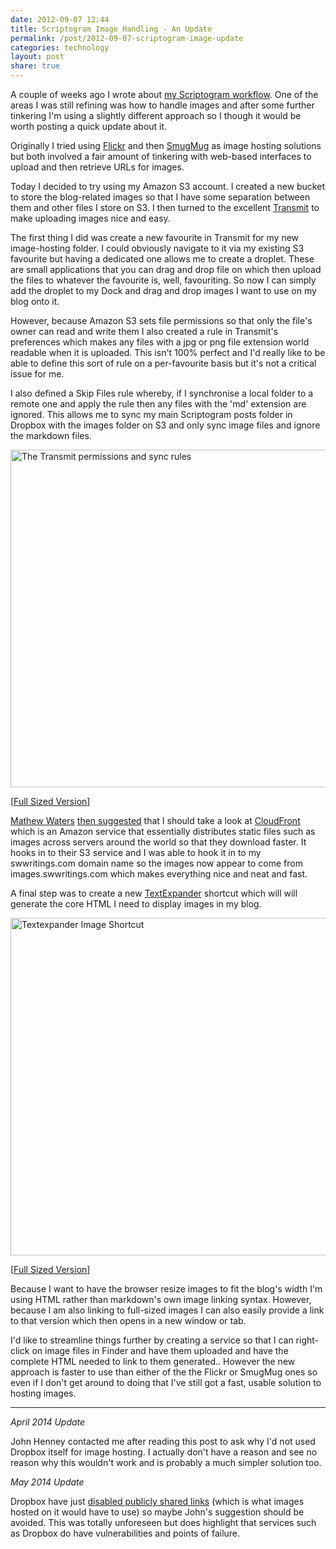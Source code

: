 ```yaml
---
date: 2012-09-07 12:44
title: Scriptogram Image Handling - An Update
permalink: /post/2012-09-07-scriptogram-image-update
categories: technology
layout: post
share: true
---
```


A couple of weeks ago I wrote about [my Scriptogram workflow](https://swwritings.com/post/2012-08-23-scriptogram). One of the areas I was still refining was how to handle images and after some further tinkering I'm using a slightly different approach so I though it would be worth posting a quick update about it.

Originally I tried using [Flickr](http://www.flickr.com) and then [SmugMug](http://www.smugmug.com) as image hosting solutions but both involved a fair amount of tinkering with web-based interfaces to upload and then retrieve URLs for images.

Today I decided to try using my Amazon S3 account. I created a new bucket to store the blog-related images so that I have some separation between them and other files I store on S3. I then turned to the excellent [Transmit](http://www.panic.com/transmit/) to make uploading images nice and easy.

The first thing I did was create a new favourite in Transmit for my new image-hosting folder. I could obviously navigate to it via my existing S3 favourite but having a dedicated one allows me to create a droplet. These are small applications that you can drag and drop file on which then upload the files to whatever the favourite is, well, favouriting. So now I can simply add the droplet to my Dock and drag and drop images I want to use on my blog onto it.

However, because Amazon S3 sets file permissions so that only the file's owner can read and write them I also created a rule in Transmit's preferences which makes any files with a jpg or png file extension world readable when it is uploaded. This isn't 100% perfect and I'd really like to be able to define this sort of rule on a per-favourite basis but it's not a critical issue for me.

I also defined a Skip Files rule whereby, if I synchronise a local folder to a remote one and apply the rule then any files with the 'md' extension are ignored. This allows me to sync my main Scriptogram posts folder in Dropbox with the images folder on S3 and only sync image files and ignore the markdown files.

<img src="https://www.swwritings.com/images/2012-09-07-scriptogram-image-update-01.png" alt="The Transmit permissions and sync rules" width="540" />

[<a href="https://www.swwritings.com/images/2012-09-07-scriptogram-image-update-01.png" target="_blank">Full Sized Version</a>]

[Mathew Waters](http://twitter.com/mathew_waters) [then suggested](https://twitter.com/mathew_waters/statuses/244059758028529664) that I should take a look at [CloudFront](http://aws.amazon.com/cloudfront/) which is an Amazon service that essentially distributes static files such as images across servers around the world so that they download faster. It hooks in to their S3 service and I was able to hook it in to my swwritings.com domain name so the images now appear to come from images.swwritings.com which makes everything nice and neat and fast.

A final step was to create a new [TextExpander](http://smilesoftware.com/TextExpander/) shortcut which will will generate the core HTML I need to display images in my blog.

<img src="https://www.swwritings.com/images/2012-09-07-scriptogram-image-update-02.png" alt="Textexpander Image Shortcut" width="540" />

[<a href="https://www.swwritings.com/images/2012-09-07-scriptogram-image-update-02.png" target="_blank">Full Sized Version</a>]

Because I want to have the browser resize images to fit the blog's width I'm using HTML rather than markdown's own image linking syntax. However, because I am also linking to full-sized images I can also easily provide a link to that version which then opens in a new window or tab.

I'd like to streamline things further by creating a service so that I can right-click on image files in Finder and have them uploaded and have the complete HTML needed to link to them generated.. However the new approach is faster to use than either of the the Flickr or SmugMug ones so even if I don't get around to doing that I've still got a fast, usable solution to hosting images.

---

*April 2014 Update*

John Henney contacted me after reading this post to ask why I'd not used Dropbox itself for image hosting. I actually don't have a reason and see no reason why this wouldn't work and is probably a much simpler solution too.

*May 2014 Update*

Dropbox have just [disabled publicly shared links](http://www.bbc.co.uk/news/technology-27285786) (which is what images hosted on it would have to use) so maybe John's suggestion should be avoided. This was totally unforeseen but does highlight that services such as Dropbox do have vulnerabilities and points of failure.
